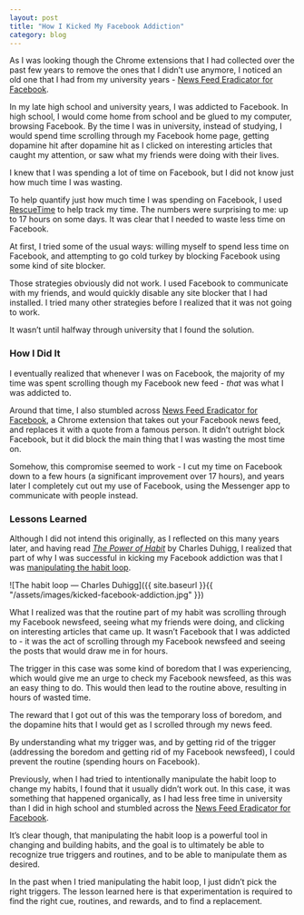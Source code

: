 ```yaml
---
layout: post
title: "How I Kicked My Facebook Addiction"
category: blog
---
```


As I was looking though the Chrome extensions that I had collected over the past few years to remove the ones that I didn’t use anymore, I noticed an old one that I had from my university years - [News Feed Eradicator for Facebook](https://chrome.google.com/webstore/detail/news-feed-eradicator-for/fjcldmjmjhkklehbacihaiopjklihlgg?hl=en).

In my late high school and university years, I was addicted to Facebook. In high school, I would come home from school and be glued to my computer, browsing Facebook. By the time I was in university, instead of studying, I would spend time scrolling through my Facebook home page, getting dopamine hit after dopamine hit as I clicked on interesting articles that caught my attention, or saw what my friends were doing with their lives.

I knew that I was spending a lot of time on Facebook, but I did not know just how much time I was wasting.

To help quantify just how much time I was spending on Facebook, I used [RescueTime](https://www.rescuetime.com/) to help track my time. The numbers were surprising to me: up to 17 hours on some days. It was clear that I needed to waste less time on Facebook.

At first, I tried some of the usual ways: willing myself to spend less time on Facebook, and attempting to go cold turkey by blocking Facebook using some kind of site blocker.

Those strategies obviously did not work. I used Facebook to communicate with my friends, and would quickly disable any site blocker that I had installed. I tried many other strategies before I realized that it was not going to work.

It wasn’t until halfway through university that I found the solution.

### How I Did It

I eventually realized that whenever I was on Facebook, the majority of my time was spent scrolling though my Facebook new feed - *that* was what I was addicted to.

Around that time, I also stumbled across [News Feed Eradicator for Facebook](https://chrome.google.com/webstore/detail/news-feed-eradicator-for/fjcldmjmjhkklehbacihaiopjklihlgg?hl=en), a Chrome extension that takes out your Facebook news feed, and replaces it with a quote from a famous person. It didn’t outright block Facebook, but it did block the main thing that I was wasting the most time on.

Somehow, this compromise seemed to work - I cut my time on Facebook down to a few hours (a significant improvement over 17 hours), and years later I completely cut out my use of Facebook, using the Messenger app to communicate with people instead.

### Lessons Learned

Although I did not intend this originally, as I reflected on this many years later, and having read *[The Power of Habit](https://charlesduhigg.com/the-power-of-habit/)* by Charles Duhigg, I realized that part of why I was successful in kicking my Facebook addiction was that I was [manipulating the habit loop](https://charlesduhigg.com/how-habits-work/).

![The habit loop — Charles Duhigg]({{ site.baseurl }}{{ "/assets/images/kicked-facebook-addiction.jpg" }})

What I realized was that the routine part of my habit was scrolling through my Facebook newsfeed, seeing what my friends were doing, and clicking on interesting articles that came up. It wasn’t Facebook that I was addicted to - it was the act of scrolling through my Facebook newsfeed and seeing the posts that would draw me in for hours.

The trigger in this case was some kind of boredom that I was experiencing, which would give me an urge to check my Facebook newsfeed, as this was an easy thing to do. This would then lead to the routine above, resulting in hours of wasted time.

The reward that I got out of this was the temporary loss of boredom, and the dopamine hits that I would get as I scrolled through my news feed.

By understanding what my trigger was, and by getting rid of the trigger (addressing the boredom and getting rid of my Facebook newsfeed), I could prevent the routine (spending hours on Facebook).

Previously, when I had tried to intentionally manipulate the habit loop to change my habits, I found that it usually didn’t work out. In this case, it was something that happened organically, as I had less free time in university than I did in high school and stumbled across the [News Feed Eradicator for Facebook](https://chrome.google.com/webstore/detail/news-feed-eradicator-for/fjcldmjmjhkklehbacihaiopjklihlgg?hl=en).

It’s clear though, that manipulating the habit loop is a powerful tool in changing and building habits, and the goal is to ultimately be able to recognize true triggers and routines, and to be able to manipulate them as desired.

In the past when I tried manipulating the habit loop, I just didn’t pick the right triggers. The lesson learned here is that experimentation is required to find the right cue, routines, and rewards, and to find a replacement.
